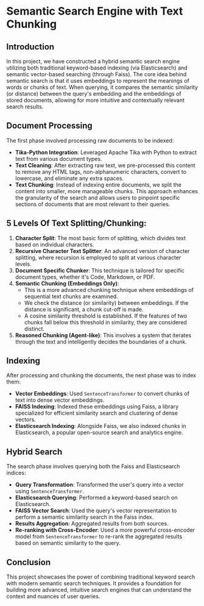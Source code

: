 # Semantic Search Engine with Text Chunking

## Introduction
In this project, we have constructed a hybrid semantic search engine utilizing both traditional keyword-based indexing (via Elasticsearch) and semantic vector-based searching (through Faiss). The core idea behind semantic search is that it uses embeddings to represent the meanings of words or chunks of text. When querying, it compares the semantic similarity (or distance) between the query's embedding and the embeddings of stored documents, allowing for more intuitive and contextually relevant search results.

## Document Processing
The first phase involved processing raw documents to be indexed:
- **Tika-Python Integration**: Leveraged Apache Tika with Python to extract text from various document types.
- **Text Cleaning**: After extracting raw text, we pre-processed this content to remove any HTML tags, non-alphanumeric characters, convert to lowercase, and eliminate any extra spaces.
- **Text Chunking**: Instead of indexing entire documents, we split the content into smaller, more manageable chunks. This approach enhances the granularity of the search and allows users to pinpoint specific sections of documents that are most relevant to their queries.

## 5 Levels Of Text Splitting/Chunking:
1. **Character Split**: The most basic form of splitting, which divides text based on individual characters.
2. **Recursive Character Text Splitter**: An advanced version of character splitting, where recursion is employed to split at various character levels.
3. **Document Specific Chunker**: This technique is tailored for specific document types, whether it's Code, Markdown, or PDF.
4. **Semantic Chunking (Embeddings Only)**: 
    - This is a more advanced chunking technique where embeddings of sequential text chunks are examined.
    - We check the distance (or similarity) between embeddings. If the distance is significant, a chunk cut-off is made.
    - A cosine similarity threshold is established. If the features of two chunks fall below this threshold in similarity, they are considered distinct.
5. **Reasoned Chunking (Agent-like)**: This involves a system that iterates through the text and intelligently decides the boundaries of a chunk.

## Indexing
After processing and chunking the documents, the next phase was to index them:
- **Vector Embeddings**: Used `SentenceTransformer` to convert chunks of text into dense vector embeddings.
- **FAISS Indexing**: Indexed these embeddings using Faiss, a library specialized for efficient similarity search and clustering of dense vectors.
- **Elasticsearch Indexing**: Alongside Faiss, we also indexed chunks in Elasticsearch, a popular open-source search and analytics engine.

## Hybrid Search
The search phase involves querying both the Faiss and Elasticsearch indices:
- **Query Transformation**: Transformed the user's query into a vector using `SentenceTransformer`.
- **Elasticsearch Querying**: Performed a keyword-based search on Elasticsearch.
- **FAISS Vector Search**: Used the query's vector representation to perform a semantic similarity search in the Faiss index.
- **Results Aggregation**: Aggregated results from both sources.
- **Re-ranking with Cross-Encoder**: Used a more powerful cross-encoder model from `SentenceTransformer` to re-rank the aggregated results based on semantic similarity to the query.

## Conclusion
This project showcases the power of combining traditional keyword search with modern semantic search techniques. It provides a foundation for building more advanced, intuitive search engines that can understand the context and nuances of user queries.

